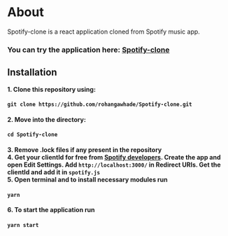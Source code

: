 # About

Spotify-clone is a react application cloned from Spotify music app.

### You can try the application here: [Spotify-clone](https://spotify-clone-675d0.web.app/)

## Installation

**1. Clone this repository using:**
#### `git clone https://github.com/rohangawhade/Spotify-clone.git`
**2. Move into the directory:**
#### `cd Spotify-clone`
**3. Remove .lock files if any present in the repository**<br>
**4. Get your clientId for free from [Spotify developers](https://developer.spotify.com/dashboard/login). Create the app and open Edit Settings. Add `http://localhost:3000/` in Redirect URIs. Get the clientId and add it in `spotify.js`**<br>
**5. Open terminal and to install necessary modules run**
#### `yarn`
**6. To start the application run**
#### `yarn start`
